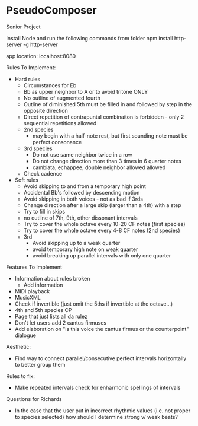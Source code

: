 # PseudoComposer
Senior Project

Install Node and run the following commands from folder
	npm install http-server -g
	http-server


app location: localhost:8080

Rules To Implement:
* Hard rules
	* Circumstances for Eb
	* Bb as upper neighbor to A or to avoid tritone ONLY
	* No outline of augmented fourth
	* Outline of diminished 5th must be filled in and followed by step in the opposite direction
	* Direct repetition of contrapuntal combinaiton is forbidden - only 2 sequential repetitions allowed
	* 2nd species
		* may begin with a half-note rest, but first sounding note must be perfect consonance
	* 3rd species
		* Do not use same neighbor twice in a row
		* Do not change direction more than 3 times in 6 quarter notes
		* cambiata, echappee, double neighbor allowed allowed
	* Check cadence
* Soft rules
	* Avoid skipping to and from a temporary high point
	* Accidental Bb's followed by descending motion
	* Avoid skipping in both voices - not as bad if 3rds
	* Change direction after a large skip (larger than a 4th) with a step
	* Try to fill in skips
	* no outline of 7th, 9th, other dissonant intervals
	* Try to cover the whole octave every 10-20 CF notes (first species)
	* Try to cover the whole octave every 4-8 CF notes (2nd species)
	* 3rd
		* Avoid skipping up to a weak quarter
		* avoid temporary high note on weak quarter
		* avoid breaking up parallel intervals with only one quarter

Features To Implement
* Information about rules broken
	* Add information
* MIDI playback
* MusicXML
* Check if invertible (just omit the 5ths if invertible at the octave...)
* 4th and 5th species CP
* Page that just lists all da rulez
* Don't let users add 2 cantus firmuses
* Add elaboration on "is this voice the cantus firmus or the counterpoint" dialogue

Aesthetic:
* Find way to connect parallel/consecutive perfect intervals horizontally to better group them

Rules to fix:
* Make repeated intervals check for enharmonic spellings of intervals

Questions for Richards
* In the case that the user put in incorrect rhythmic values (i.e. not proper to species selected) how should I determine strong v/ weak beats?
